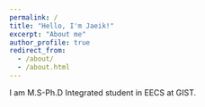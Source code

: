 ```yaml
---
permalink: /
title: "Hello, I'm Jaeik!"
excerpt: "About me"
author_profile: true
redirect_from: 
  - /about/
  - /about.html
---
```


I am M.S-Ph.D Integrated student in EECS at GIST.

